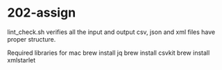 # 202-assign

lint_check.sh verifies all the input and output csv, json and xml files have proper structure.

Required libraries for mac 
brew install jq
brew install csvkit
brew install xmlstarlet

